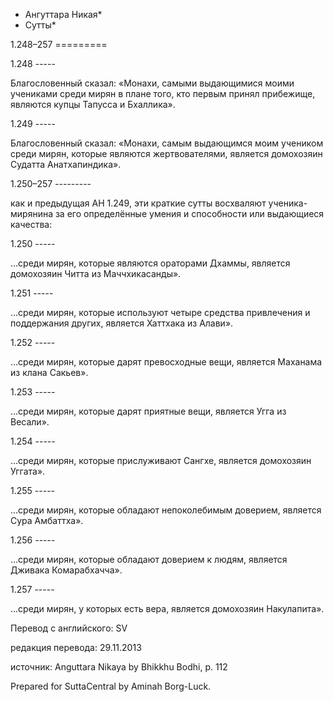 * Ангуттара Никая*
* Сутты*

1\.248–257
\=\=\=\=\=\=\=\=\=

1\.248
\-\-\-\-\-

Благословенный сказал: «Монахи, самыми выдающимися моими учениками среди мирян в плане того, кто первым принял прибежище, являются купцы Тапусса и Бхаллика»\.

1\.249
\-\-\-\-\-

Благословенный сказал: «Монахи, самым выдающимся моим учеником среди мирян, которые являются жертвователями, является домохозяин Судатта Анатхапиндика»\.

1\.250–257
\-\-\-\-\-\-\-\-\-

как и предыдущая АН 1\.249, эти краткие сутты восхваляют ученика\-мирянина за его определённые умения и способности или выдающиеся качества:

1\.250
\-\-\-\-\-

…среди мирян, которые являются ораторами Дхаммы, является домохозяин Читта из Маччхикасанды»\.

1\.251
\-\-\-\-\-

…среди мирян, которые используют четыре средства привлечения и поддержания других, является Хаттхака из Алави»\.

1\.252
\-\-\-\-\-

…среди мирян, которые дарят превосходные вещи, является Маханама из клана Сакьев»\.

1\.253
\-\-\-\-\-

…среди мирян, которые дарят приятные вещи, является Угга из Весали»\.

1\.254
\-\-\-\-\-

…среди мирян, которые прислуживают Сангхе, является домохозяин Уггата»\.

1\.255
\-\-\-\-\-

…среди мирян, которые обладают непоколебимым доверием, является Сура Амбаттха»\.

1\.256
\-\-\-\-\-

…среди мирян, которые обладают доверием к людям, является Дживака Комарабхачча»\.

1\.257
\-\-\-\-\-

…среди мирян, у которых есть вера, является домохозяин Накулапита»\.

Перевод с английского: SV

редакция перевода: 29\.11\.2013

источник: Anguttara Nikaya by Bhikkhu Bodhi, p\. 112

Prepared for SuttaCentral by Aminah Borg\-Luck\.